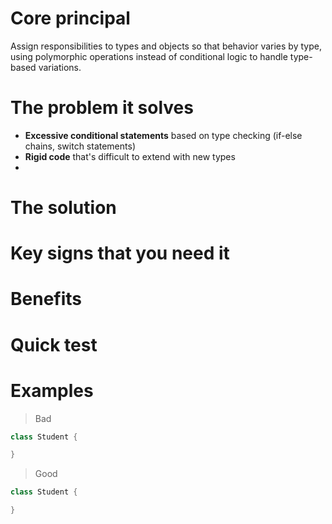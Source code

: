 # Core principal
Assign responsibilities to types and objects so that behavior varies by type, using polymorphic operations instead of conditional logic to handle type-based variations.

# The problem it solves
- **Excessive conditional statements** based on type checking (if-else chains, switch statements)
- **Rigid code** that's difficult to extend with new types
- 

# The solution


# Key signs that you need it


# Benefits


# Quick test

# Examples
> Bad

``` java
class Student {

}

```

> Good

``` java
class Student {

}
